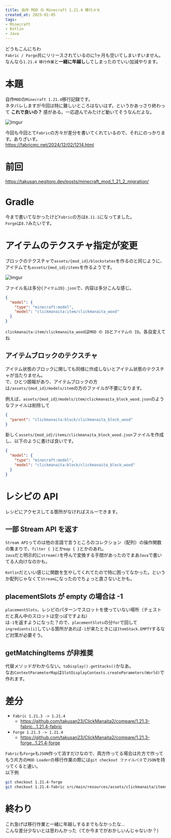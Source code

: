 ```yaml
---
title: 自作 MOD の Minecraft 1.21.4 移行メモ
created_at: 2025-01-05
tags:
- Minecraft
- Kotlin
- Java
---
```

どうもこんにちわ  
`Fabric / Forge`共にリリースされているのに1ヶ月も空いてしまいすいません。なんなら`1.21.4 移行作業`と**一緒に年越し**してしまったのでいい加減やります。

# 本題
自作`MOD`の`Minecraft 1.21.4`移行記録です。  
ネタバレしますが今回は特に難しいところはないはず。というかあっさり終わって **これで良いの？** 感がある。一応遊んでみたけど動いてそうなんだよな。

![Imgur](https://imgur.com/fuiRyI6.png)

今回も今回とて`Fabric`の方々が差分を書いてくれているので、それにのっかります。ありざいす。  
https://fabricmc.net/2024/12/02/1214.html

# 前回
https://takusan.negitoro.dev/posts/minecraft_mod_1_21_2_migration/

# Gradle
今まで書いてなかったけど`Fabric`の方は`8.11.1`になってました。  
`Forge`は`8.7`みたいです。

# アイテムのテクスチャ指定が変更
ブロックのテクスチャで`assets/{mod_id}/blockstates`を作るのと同じように、アイテムでも`assets/{mod_id}/items`を作るようです。  

![Imgur](https://imgur.com/Wescj9U.png)

ファイル名は多分`{アイテムID}.json`で、内容は多分こんな感じ。

```json
{
  "model": {
    "type": "minecraft:model",
    "model": "clickmanaita:item/clickmanaita_wood"
  }
}
```

`clickmanaita:item/clickmanaita_wood`は`MOD の ID`と`アイテムの ID`。各自変えてね

## アイテムブロックのテクスチャ
アイテム状態のブロックに関しても同様に作成しないとアイテム状態のテクスチャが当たりません。  
で、ひとつ朗報があり、アイテムブロックの方は`/assets/{mod_id}/models/item`の方のファイルが不要になります。

例えば、`assets/{mod_id}/models/item/clickmanaita_block_wood.json`のようなファイルは削除して

```json
{
  "parent": "clickmanaita:block/clickmanaita_block_wood"
}
```

新しく`assets/{mod_id}/items/clickmanaita_block_wood.json`ファイルを作成し、以下のように書けば良いです。

```json
{
  "model": {
    "type": "minecraft:model",
    "model": "clickmanaita:block/clickmanaita_block_wood"
  }
}
```

# レシピの API
レシピにアクセスしてる箇所がなければスルーできます。

## 一部 Stream API を返す
`Stream API`ってのは他の言語で言うところのコレクション（配列）の操作関数の集まりで、`filter { }`とか`map { }`とかのあれ。  
`Java`だと明示的に`stream()`を呼んで変換する手間があったのでまあ`Java`で書いてる人向けなのかも。

`Kotlin`だといい感じに関数を生やしてくれてたので特に困ってなかった。というか配列じゃなくて`Stream`になったのでちょっと直さないとかも。  

## placementSlots が empty の場合は -1
`placementSlots`、レシピのパターンでスロットを使っていない場所（チェストだと真ん中のスロットは空っぽですよね）  
は`-1`を返すようになった？ので、`placementSlots`の分`for`で回して`ingredients[i]`している箇所があれば`-1`が来たときには`ItemStack.EMPTY`するなど対策が必要そう。

## getMatchingItems が非推奨
代替メソッドがわからない。`toDisplay().getStacks()`かなあ。  
なお`ContextParameterMap`は`SlotDisplayContexts.createParameters(World)`で作れます。  

# 差分
- `Fabric 1.21.3 -> 1.21.4` 
  - https://github.com/takusan23/ClickManaita2/compare/1.21.3-fabric...1.21.4-fabric
- `Forge 1.21.3 -> 1.21.4`
  - https://github.com/takusan23/ClickManaita2/compare/1.21.3-forge...1.21.4-forge

`Fabric`も`Forge`も`JSON`作って消すだけなので、両方作ってる場合は片方で作ってもう片方の`MOD Loader`の移行作業の際には`git checkout ファイルパス`で`JSON`を持ってくると速い。  
以下例

```bash
git checkout 1.21.4-forge
git checkout 1.21.4-fabric src/main/resources/assets/clickmanaita/items/
```

# 終わり
これ急げば移行作業と一緒に年越しするまでもなかったな...  
こんな差分少ないとは思わんかった（てか今までがおかしいんじゃないか？）